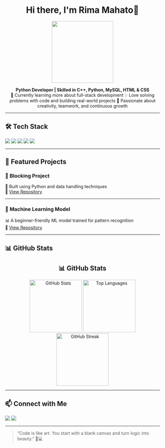 <h1 align="center">Hi there, I'm Rima Mahato👋</h1>

<p align="center">
  <img src="https://media.giphy.com/media/qgQUggAC3Pfv687qPC/giphy.gif" width="200" />
</p>

<p align="center">
  <b>Python Developer | Skilled in C++, Python, MySQL, HTML & CSS</b>  
  <br />
  🌱 Currently learning more about full-stack development  
  💡 Love solving problems with code and building real-world projects  
  🎨 Passionate about creativity, teamwork, and continuous growth  
</p>

---

## 🛠️ Tech Stack

<p align="left">
  <img src="https://img.shields.io/badge/C++-00599C?style=for-the-badge&logo=c%2B%2B&logoColor=white" />
  <img src="https://img.shields.io/badge/Python-3776AB?style=for-the-badge&logo=python&logoColor=white" />
  <img src="https://img.shields.io/badge/MySQL-00000F?style=for-the-badge&logo=mysql&logoColor=white" />
  <img src="https://img.shields.io/badge/HTML5-e34c26?style=for-the-badge&logo=html5&logoColor=white" />
  <img src="https://img.shields.io/badge/CSS3-1572b6?style=for-the-badge&logo=css3&logoColor=white" />
</p>

---

## 📂 Featured Projects

### 🔐 **Blocking Project**
🧠 Built using Python and data handling techniques  
🔗 [View Repository](#)

---

### 🤖 **Machine Learning Model**
📊 A beginner-friendly ML model trained for pattern recognition  
🔗 [View Repository](#)

---

## 📊 GitHub Stats


<!-- GitHub Stats Section (Professional Style) -->
<h2 align="center">📊 GitHub Stats</h2>

<div align="center">
  <img src="https://github-readme-stats.vercel.app/api?username=rima-mahato&show_icons=true&hide_title=true&include_all_commits=true&count_private=true&disable_animations=true&theme=graywhite" height="170" alt="GitHub Stats" />
  <img src="https://github-readme-stats.vercel.app/api/top-langs/?username=rima-mahato&layout=compact&hide_title=true&theme=graywhite" height="170" alt="Top Languages" />
</div>

<div align="center">
  <img src="https://github-readme-streak-stats.herokuapp.com/?user=rima-mahato&theme=graywhite&hide_title=true" height="170" alt="GitHub Streak" />
</div>



---

## 📫 Connect with Me

<p align="left">
  <a href="mailto:your.email@example.com"><img src="https://img.shields.io/badge/Email-D14836?style=for-the-badge&logo=gmail&logoColor=white"></a>
  <a href="https://www.linkedin.com/in/your-linkedin/"><img src="https://img.shields.io/badge/LinkedIn-0077B5?style=for-the-badge&logo=linkedin&logoColor=white"></a>
</p>

---

> “Code is like art. You start with a blank canvas and turn logic into beauty.” 🎨💻

